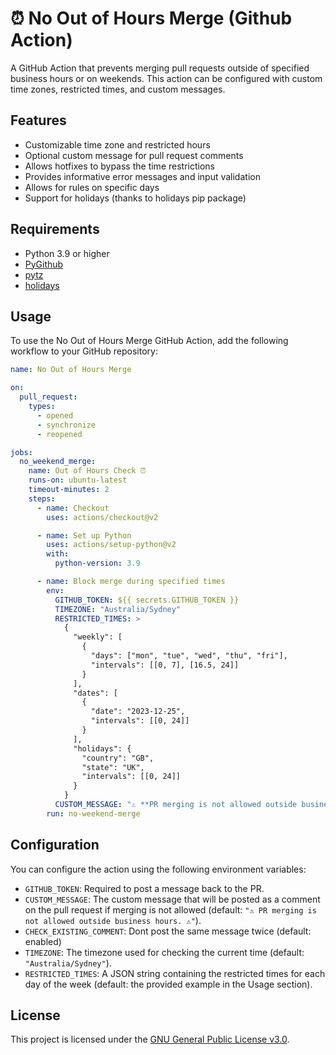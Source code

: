 # ⏰ No Out of Hours Merge (Github Action)

A GitHub Action that prevents merging pull requests outside of specified business hours or on weekends. This action can be configured with custom time zones, restricted times, and custom messages.

## Features

- Customizable time zone and restricted hours
- Optional custom message for pull request comments
- Allows hotfixes to bypass the time restrictions
- Provides informative error messages and input validation
- Allows for rules on specific days
- Support for holidays (thanks to holidays pip package)

## Requirements

- Python 3.9 or higher
- [PyGithub](https://pypi.org/project/PyGithub/)
- [pytz](https://pypi.org/project/pytz/)
- [holidays](https://pypi.org/project/holidays/)

## Usage

To use the No Out of Hours Merge GitHub Action, add the following workflow to your GitHub repository:

```yaml
name: No Out of Hours Merge

on:
  pull_request:
    types:
      - opened
      - synchronize
      - reopened

jobs:
  no_weekend_merge:
    name: Out of Hours Check ⏰
    runs-on: ubuntu-latest
    timeout-minutes: 2
    steps:
      - name: Checkout
        uses: actions/checkout@v2

      - name: Set up Python
        uses: actions/setup-python@v2
        with:
          python-version: 3.9

      - name: Block merge during specified times
        env:
          GITHUB_TOKEN: ${{ secrets.GITHUB_TOKEN }}
          TIMEZONE: "Australia/Sydney"
          RESTRICTED_TIMES: >
            {
              "weekly": [
                {
                  "days": ["mon", "tue", "wed", "thu", "fri"],
                  "intervals": [[0, 7], [16.5, 24]]
                }
              ],
              "dates": [
                {
                  "date": "2023-12-25",
                  "intervals": [[0, 24]]
                }
              ],
              "holidays": {
                "country": "GB",
                "state": "UK",
                "intervals": [[0, 24]]
              }
            }
          CUSTOM_MESSAGE: "⚠️ **PR merging is not allowed outside business hours. Let's not be a cowboy!** ⚠️"
        run: no-weekend-merge

```

## Configuration

You can configure the action using the following environment variables:

- `GITHUB_TOKEN`: Required to post a message back to the PR.
- `CUSTOM_MESSAGE`: The custom message that will be posted as a comment on the pull request if merging is not allowed (default: `"⚠️ PR merging is not allowed outside business hours. ⚠️"`).
- `CHECK_EXISTING_COMMENT`: Dont post the same message twice (default: enabled)
- `TIMEZONE`: The timezone used for checking the current time (default: `"Australia/Sydney"`).
- `RESTRICTED_TIMES`: A JSON string containing the restricted times for each day of the week (default: the provided example in the Usage section).

## License

This project is licensed under the [GNU General Public License v3.0](https://www.gnu.org/licenses/gpl-3.0.txt).
